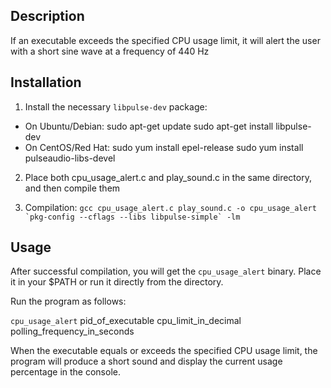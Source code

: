 ## Description
If an executable exceeds the specified CPU usage limit, it will alert the user with a short sine wave at a frequency of 440 Hz

## Installation
1. Install the necessary `libpulse-dev` package:
* On Ubuntu/Debian:
    sudo apt-get update
    sudo apt-get install libpulse-dev
* On CentOS/Red Hat:
    sudo yum install epel-release
    sudo yum install pulseaudio-libs-devel

2. Place both cpu_usage_alert.c and play_sound.c in the same directory, and then compile them

3. Compilation:
    ``gcc cpu_usage_alert.c play_sound.c -o cpu_usage_alert `pkg-config --cflags --libs libpulse-simple` -lm``

## Usage
After successful compilation, you will get the `cpu_usage_alert` binary.
Place it in your $PATH or run it directly from the directory.

Run the program as follows:

`cpu_usage_alert`  pid_of_executable  cpu_limit_in_decimal  polling_frequency_in_seconds

When the executable equals or exceeds the specified CPU usage limit, the program will produce a short sound and display the current usage percentage in the console.
